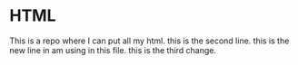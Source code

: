 # HTML
This is a repo where I can put all my html.
this is the second line.
this is the new line in am using in this file.
this is the third change.
